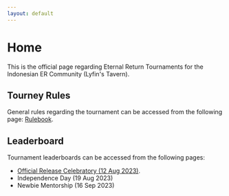 ```yaml
---
layout: default
---
```


# **Home**

This is the official page regarding Eternal Return Tournaments for the Indonesian ER Community (Lyfin's Tavern).

## Tourney Rules

General rules regarding the tournament can be accessed from the following page: [Rulebook](./rulebook.html).

## Leaderboard

Tournament leaderboards can be accessed from the following pages: 
- [Official Release Celebratory (12 Aug 2023)](./leaderboard.html).
- Independence Day (19 Aug 2023)
- Newbie Mentorship (16 Sep 2023)
